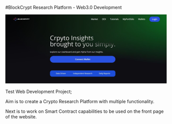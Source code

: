 #BlockCrypt Research Platform - Web3.0 Development

![BlockCrypt](https://github.com/DamienBonello/BlockCrypt-Web3.0/blob/main/Site_Snip.JPG)

Test Web Development Project; 

Aim is to create a Crypto Research Platform with multiple functionality.

Next is to work on Smart Contract capabilities to be used on the front page of the website. 

